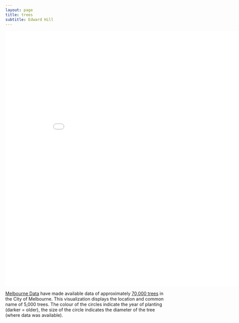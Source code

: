 ```yaml
---
layout: page
title: trees
subtitle: Edward Hill
---
```

<iframe width="900" height="800" frameborder="0" scrolling="no" src="//plot.ly/~ddhll/6.embed"></iframe>

[Melbourne Data](https://data.melbourne.vic.gov.au/Environment/Trees-with-species-and-dimensions-Urban-Forest-/fp38-wiyy) have made available data of approximately [70,000 trees](https://data.melbourne.vic.gov.au/Environment/Trees-with-species-and-dimensions-Urban-Forest-/fp38-wiyy) in the City of Melbourne. This visualization displays the location and common name of 5,000 trees. The colour of the circles indicate the year of planting (darker = older), the size of the circle indicates the diameter of the tree (where data was available). 
